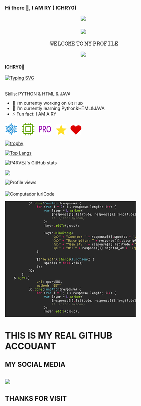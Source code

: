 ### Hi there 👋, I AM  RY ( ICHRY0) 
<p align="center"><img src="https://img.shields.io/badge/I'M%20A BLACK HAT HACKER -green?colorA=%23ff0000&colorB=%23017e40&style=flat-square">

<h3 align="center">

<img src="https://emoji.discord.st/emojis/768b108d-274f-4f44-a634-8477b16efce7.gif" width="25">

&nbsp; 𝚆𝙴𝙻𝙲𝙾𝙼𝙴 𝚃𝙾 𝙼𝚈 𝙿𝚁𝙾𝙵𝙸𝙻𝙴&nbsp;

<img src="https://emoji.discord.st/emojis/768b108d-274f-4f44-a634-8477b16efce7.gif" width="25">


#### ICHRY0🥲 

[![Typing SVG](https://readme-typing-svg.herokuapp.com?font=Neuton&size=25&color=30FF40&background=000000&center=true&vCenter=true&width=360&height=60&lines=Hello+World%2C+I'm+ICHRY0+Here+🤙;𝙸𝚃'𝚜+𝙽𝙾𝚃+𝙰+𝙹𝚄𝚂𝚃+𝙽𝙰𝙼𝙴+𝙱𝚁𝙾+🥱;𝙸𝚃'𝚜+𝙰+𝙱𝚁𝙰𝙽𝙳+🔥;Respect+ICHRY+😊;It's+my+real+github+account+😇;Please+Follow+My+GitHub+🙏;Thanks+My+All+Friend+🤙+🥰;Love+From+INDIA🇮🇳)](https://git.io/typing-svg)
<br/>
<br/>
<br/>
Skills: PYTHON & HTML & JAVA

- 🔭 I’m currently working on Git Hub 
- 🌱 I’m currently learning Python&HTML&JAVA
- ⚡ Fun fact: I AM  A  RY

<a href='https://archiveprogram.github.com/'><img src='https://raw.githubusercontent.com/acervenky/animated-github-badges/master/assets/acbadge.gif' width='40' height='40'></a> <a href='https://docs.github.com/en/developers'><img src='https://raw.githubusercontent.com/acervenky/animated-github-badges/master/assets/devbadge.gif' width='40' height='40'></a> <a href='https://github.com/pricing'><img src='https://raw.githubusercontent.com/acervenky/animated-github-badges/master/assets/pro.gif' width='40' height='40'></a> <a href='https://stars.github.com/'><img src='https://raw.githubusercontent.com/acervenky/animated-github-badges/master/assets/starbadge.gif' width='35' height='35'></a> <a href='https://docs.github.com/en/github/supporting-the-open-source-community-with-github-sponsors'><img src='https://raw.githubusercontent.com/acervenky/animated-github-badges/master/assets/sponsorbadge.gif' width='35' height='35'></a> 

[![trophy](https://github-profile-trophy.vercel.app/?username=ichry0 )](https://github.com/ryo-ma/github-profile-trophy)

[![Top Langs](https://github-readme-stats.vercel.app/api/top-langs/?username=ichry0 )](https://github.com/anuraghazra/github-readme-stats)

![P4RVEJ's GitHub stats](https://github-readme-stats.vercel.app/api?username=ichry0&show_icons=true&theme=chartreuse-dark)  


<img align="center" src="https://github-readme-stats.anuraghazra1.vercel.app/api/top-langs/?username=MURSALIN&layout=compact&theme=chartreuse-dark" />

![Profile views](https://gpvc.arturio.dev/ICHRY0 )  

<img src="https://i.pinimg.com/originals/77/ca/a3/77caa32884d735d439ade45ba37feaf2.gif" min-width="1500px" max-width="1500px" width="1500px" align="middle" alt="Computador iuriCode">


</p>





![Alt text](https://github.com/MRVIVEK-CODER/Decompiler/raw/main/106824690-8dd73a00-66ad-11eb-89e2-53e13ac6f594.gif)

<h1> THIS IS MY REAL GITHUB ACCOUANT<h5/>
<h2>MY SOCIAL MEDIA<h2/>

[![](https://img.shields.io/badge/Github-black?logo=Github&logoColor=red&labelColor=black)](https://github.com/ICHRY0) <br>

<h2> THANKS FOR VISIT <h2\>
